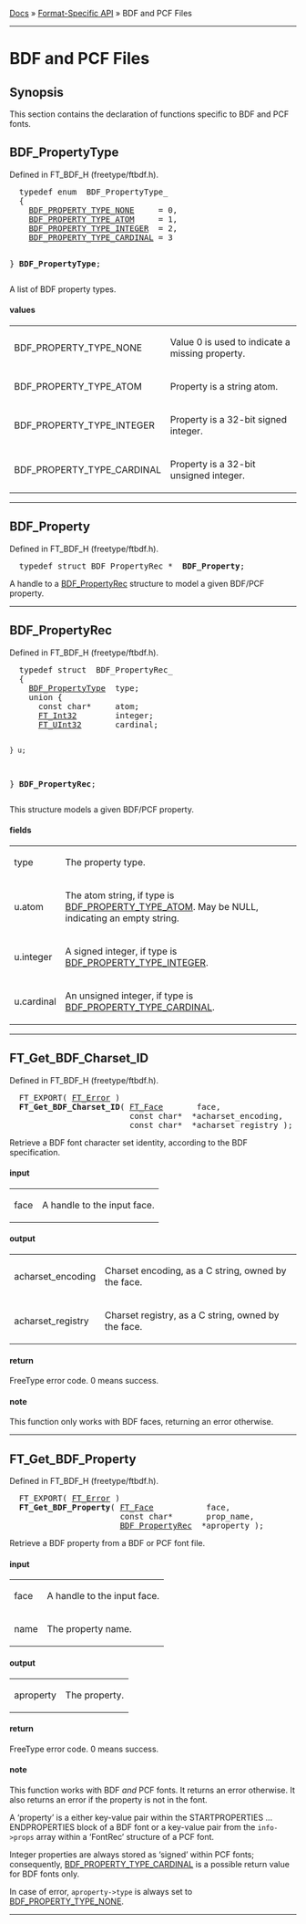 [Docs](ft2-index.md) &raquo; [Format-Specific API](ft2-toc.md#format-specific-api) &raquo; BDF and PCF Files

-------------------------------

# BDF and PCF Files

## Synopsis

This section contains the declaration of functions specific to BDF and PCF fonts.

## BDF_PropertyType

Defined in FT_BDF_H (freetype/ftbdf.h).

<div class = "codehilite">
<pre>
  <span class="keyword">typedef</span> <span class="keyword">enum</span>  BDF_PropertyType_
  {
    <a href="../ft2-bdf_fonts/index.html#bdf_property_type_none">BDF_PROPERTY_TYPE_NONE</a>     = 0,
    <a href="../ft2-bdf_fonts/index.html#bdf_property_type_atom">BDF_PROPERTY_TYPE_ATOM</a>     = 1,
    <a href="../ft2-bdf_fonts/index.html#bdf_property_type_integer">BDF_PROPERTY_TYPE_INTEGER</a>  = 2,
    <a href="../ft2-bdf_fonts/index.html#bdf_property_type_cardinal">BDF_PROPERTY_TYPE_CARDINAL</a> = 3

  } <b>BDF_PropertyType</b>;
</pre>
</div>


A list of BDF property types.

<h4>values</h4>
<table class="fields">
<tr><td class="val" id="bdf_property_type_none">BDF_PROPERTY_TYPE_NONE</td><td class="desc">
<p>Value&nbsp;0 is used to indicate a missing property.</p>
</td></tr>
<tr><td class="val" id="bdf_property_type_atom">BDF_PROPERTY_TYPE_ATOM</td><td class="desc">
<p>Property is a string atom.</p>
</td></tr>
<tr><td class="val" id="bdf_property_type_integer">BDF_PROPERTY_TYPE_INTEGER</td><td class="desc">
<p>Property is a 32-bit signed integer.</p>
</td></tr>
<tr><td class="val" id="bdf_property_type_cardinal">BDF_PROPERTY_TYPE_CARDINAL</td><td class="desc">
<p>Property is a 32-bit unsigned integer.</p>
</td></tr>
</table>

<hr>

## BDF_Property

Defined in FT_BDF_H (freetype/ftbdf.h).

<div class = "codehilite">
<pre>
  <span class="keyword">typedef</span> <span class="keyword">struct</span> BDF_PropertyRec_*  <b>BDF_Property</b>;
</pre>
</div>


A handle to a <a href="../ft2-bdf_fonts/index.html#bdf_propertyrec">BDF_PropertyRec</a> structure to model a given BDF/PCF property.

<hr>

## BDF_PropertyRec

Defined in FT_BDF_H (freetype/ftbdf.h).

<div class = "codehilite">
<pre>
  <span class="keyword">typedef</span> <span class="keyword">struct</span>  BDF_PropertyRec_
  {
    <a href="../ft2-bdf_fonts/index.html#bdf_propertytype">BDF_PropertyType</a>  type;
    <span class="keyword">union</span> {
      <span class="keyword">const</span> <span class="keyword">char</span>*     atom;
      <a href="../ft2-basic_types/index.html#ft_int32">FT_Int32</a>        integer;
      <a href="../ft2-basic_types/index.html#ft_uint32">FT_UInt32</a>       cardinal;

    } u;

  } <b>BDF_PropertyRec</b>;
</pre>
</div>


This structure models a given BDF/PCF property.

<h4>fields</h4>
<table class="fields">
<tr><td class="val" id="type">type</td><td class="desc">
<p>The property type.</p>
</td></tr>
<tr><td class="val" id="u.atom">u.atom</td><td class="desc">
<p>The atom string, if type is <a href="../ft2-bdf_fonts/index.html#bdf_propertytype">BDF_PROPERTY_TYPE_ATOM</a>. May be NULL, indicating an empty string.</p>
</td></tr>
<tr><td class="val" id="u.integer">u.integer</td><td class="desc">
<p>A signed integer, if type is <a href="../ft2-bdf_fonts/index.html#bdf_propertytype">BDF_PROPERTY_TYPE_INTEGER</a>.</p>
</td></tr>
<tr><td class="val" id="u.cardinal">u.cardinal</td><td class="desc">
<p>An unsigned integer, if type is <a href="../ft2-bdf_fonts/index.html#bdf_propertytype">BDF_PROPERTY_TYPE_CARDINAL</a>.</p>
</td></tr>
</table>

<hr>

## FT_Get_BDF_Charset_ID

Defined in FT_BDF_H (freetype/ftbdf.h).

<div class = "codehilite">
<pre>
  FT_EXPORT( <a href="../ft2-basic_types/index.html#ft_error">FT_Error</a> )
  <b>FT_Get_BDF_Charset_ID</b>( <a href="../ft2-base_interface/index.html#ft_face">FT_Face</a>       face,
                         <span class="keyword">const</span> <span class="keyword">char</span>*  *acharset_encoding,
                         <span class="keyword">const</span> <span class="keyword">char</span>*  *acharset_registry );
</pre>
</div>


Retrieve a BDF font character set identity, according to the BDF specification.

<h4>input</h4>
<table class="fields">
<tr><td class="val" id="face">face</td><td class="desc">
<p>A handle to the input face.</p>
</td></tr>
</table>

<h4>output</h4>
<table class="fields">
<tr><td class="val" id="acharset_encoding">acharset_encoding</td><td class="desc">
<p>Charset encoding, as a C&nbsp;string, owned by the face.</p>
</td></tr>
<tr><td class="val" id="acharset_registry">acharset_registry</td><td class="desc">
<p>Charset registry, as a C&nbsp;string, owned by the face.</p>
</td></tr>
</table>

<h4>return</h4>

FreeType error code. 0&nbsp;means success.

<h4>note</h4>

This function only works with BDF faces, returning an error otherwise.

<hr>

## FT_Get_BDF_Property

Defined in FT_BDF_H (freetype/ftbdf.h).

<div class = "codehilite">
<pre>
  FT_EXPORT( <a href="../ft2-basic_types/index.html#ft_error">FT_Error</a> )
  <b>FT_Get_BDF_Property</b>( <a href="../ft2-base_interface/index.html#ft_face">FT_Face</a>           face,
                       <span class="keyword">const</span> <span class="keyword">char</span>*       prop_name,
                       <a href="../ft2-bdf_fonts/index.html#bdf_propertyrec">BDF_PropertyRec</a>  *aproperty );
</pre>
</div>


Retrieve a BDF property from a BDF or PCF font file.

<h4>input</h4>
<table class="fields">
<tr><td class="val" id="face">face</td><td class="desc">
<p>A handle to the input face.</p>
</td></tr>
<tr><td class="val" id="name">name</td><td class="desc">
<p>The property name.</p>
</td></tr>
</table>

<h4>output</h4>
<table class="fields">
<tr><td class="val" id="aproperty">aproperty</td><td class="desc">
<p>The property.</p>
</td></tr>
</table>

<h4>return</h4>

FreeType error code. 0&nbsp;means success.

<h4>note</h4>

This function works with BDF _and_ PCF fonts. It returns an error otherwise. It also returns an error if the property is not in the font.

A &lsquo;property&rsquo; is a either key-value pair within the STARTPROPERTIES ... ENDPROPERTIES block of a BDF font or a key-value pair from the `info->props` array within a &lsquo;FontRec&rsquo; structure of a PCF font.

Integer properties are always stored as &lsquo;signed&rsquo; within PCF fonts; consequently, <a href="../ft2-bdf_fonts/index.html#bdf_propertytype">BDF_PROPERTY_TYPE_CARDINAL</a> is a possible return value for BDF fonts only.

In case of error, `aproperty->type` is always set to <a href="../ft2-bdf_fonts/index.html#bdf_propertytype">BDF_PROPERTY_TYPE_NONE</a>.

<hr>

